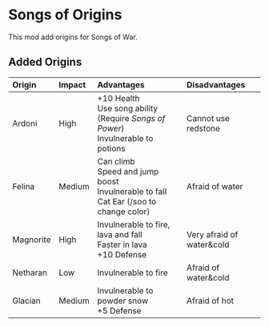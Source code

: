 # Songs of Origins

This mod add origins for Songs of War.

## Added Origins

| Origin    | Impact | Advantages                                                                                        | Disadvantages             |
|:----------|:-------|:--------------------------------------------------------------------------------------------------|:--------------------------|
| Ardoni    | High   | +10 Health <br> Use song ability (Require *Songs of Power*) <br> Invulnerable to potions          | Cannot use redstone       |
| Felina    | Medium | Can climb <br> Speed and jump boost <br> Invulnerable to fall <br> Cat Ear (/soo to change color) | Afraid of water           |
| Magnorite | High   | Invulnerable to fire, lava and fall <br> Faster in lava <br> +10 Defense                          | Very afraid of water&cold |
| Netharan  | Low    | Invulnerable to fire                                                                              | Afraid of water&cold      |
| Glacian   | Medium | Invulnerable to powder snow <br> +5 Defense                                                       | Afraid of hot             |
